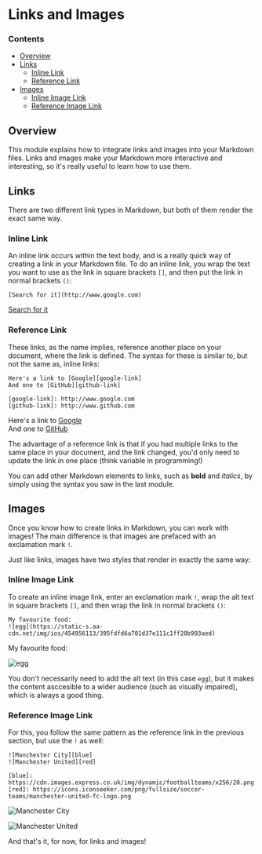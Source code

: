 # Links and Images

<!--TOC_START-->
### Contents
- [Overview](#overview)
- [Links](#links)
	- [Inline Link](#inline-link)
	- [Reference Link](#reference-link)
- [Images](#images)
	- [Inline Image Link](#inline-image-link)
	- [Reference Image Link](#reference-image-link)

<!--TOC_END-->
## Overview
This module explains how to integrate links and images into your Markdown files. Links and images make your Markdown more interactive and interesting, so it's really useful to learn how to use them.

## Links
There are two different link types in Markdown, but both of them render the exact same way.
### Inline Link
An inline link occurs within the text body, and is a really quick way of creating a link in your Markdown file. To do an inline link, you wrap the text you want to use as the link in square brackets `[]`, and then put the link in normal brackets `()`:
```
[Search for it](http://www.google.com)
```

[Search for it](http://www.google.com)
### Reference Link
These links, as the name implies, reference another place on your document, where the link is defined. The syntax for these is similar to, but not the same as, inline links:
```
Here's a link to [Google][google-link]
And one to [GitHub][github-link]

[google-link]: http://www.google.com
[github-link]: http://www.github.com
```

Here's a link to [Google][google-link]  
And one to [GitHub][github-link]

[google-link]: http://www.google.com
[github-link]: http://www.github.com

The advantage of a reference link is that if you had multiple links to the same place in your document, and the link changed, you'd only need to update the link in one place (think variable in programming!)

You can add other Markdown elements to links, such as **bold** and _italics_, by simply using the syntax you saw in the last module.
## Images
Once you know how to create links in Markdown, you can work with images! The main difference is that images are prefaced with an exclamation mark `!`.

Just like links, images have two styles that render in exactly the same way:
### Inline Image Link
To create an inline image link, enter an exclamation mark `!`, wrap the alt text in square brackets `[]`, and then wrap the link in normal brackets `()`:
```
My favourite food:  
![egg](https://static-s.aa-cdn.net/img/ios/454956113/395fdfd6a701d37e111c1ff20b993aed)
```

My favourite food:

![egg](https://static-s.aa-cdn.net/img/ios/454956113/395fdfd6a701d37e111c1ff20b993aed)

You don't necessarily need to add the alt text (in this case `egg`), but it makes the content asccesible to a wider audience (such as visually impaired), which is always a good thing.
### Reference Image Link
For this, you follow the same pattern as the reference link in the previous section, but use the `!` as well:
```
![Manchester City][blue]
![Manchester United][red]

[blue]: https://cdn.images.express.co.uk/img/dynamic/footballteams/x256/20.png
[red]: https://icons.iconseeker.com/png/fullsize/soccer-teams/manchester-united-fc-logo.png
```

![Manchester City][blue]

![Manchester United][red]

[blue]: https://cdn.images.express.co.uk/img/dynamic/footballteams/x256/20.png
[red]: https://icons.iconseeker.com/png/fullsize/soccer-teams/manchester-united-fc-logo.png

And that's it, for now, for links and images!
